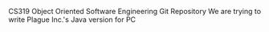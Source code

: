 CS319 Object Oriented Software Engineering  Git Repository
We are trying to write Plague Inc.'s Java version for PC
